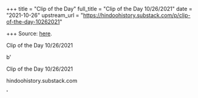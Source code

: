 +++
title = "Clip of the Day"
full_title = "Clip of the Day 10/26/2021"
date = "2021-10-26"
upstream_url = "https://hindoohistory.substack.com/p/clip-of-the-day-10262021"

+++
Source: [here](https://hindoohistory.substack.com/p/clip-of-the-day-10262021).

Clip of the Day 10/26/2021

b'

Clip of the Day 10/26/2021

hindoohistory.substack.com

'
